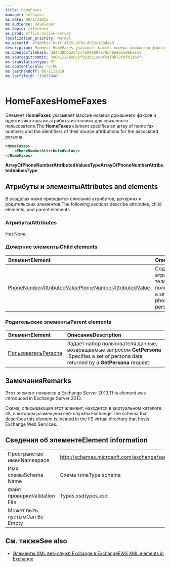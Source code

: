 ```yaml
---
title: HomeFaxes
manager: sethgros
ms.date: 09/17/2015
ms.audience: Developer
ms.topic: reference
ms.prod: office-online-server
localization_priority: Normal
ms.assetid: 459ddb1c-8cff-4125-b6fa-dc93c183dee8
description: Элемент HomeFaxes указывает массив номера домашнего факсов и идентификаторы их атрибуты источника для связанного пользователя.
ms.openlocfilehash: dd2cd8bba2c4cc7d08e88787d648e96ea996a251
ms.sourcegitcommit: 34041125dc8c5f993b21cebfc4f8b72f0fd2cb6f
ms.translationtype: MT
ms.contentlocale: ru-RU
ms.lasthandoff: 06/11/2018
ms.locfileid: "19833840"
---
```

# <a name="homefaxes"></a><span data-ttu-id="8389d-103">HomeFaxes</span><span class="sxs-lookup"><span data-stu-id="8389d-103">HomeFaxes</span></span>

<span data-ttu-id="8389d-104">Элемент **HomeFaxes** указывает массив номера домашнего факсов и идентификаторы их атрибуты источника для связанного пользователя.</span><span class="sxs-lookup"><span data-stu-id="8389d-104">The **HomeFaxes** element specifies an array of home fax numbers and the identifiers of their source attributions for the associated persona.</span></span> 
  
```XML
<HomeFaxes>
    <PhoneNumberAttributedValue/>
</HomeFaxes>
```

 <span data-ttu-id="8389d-105">**ArrayOfPhoneNumberAttributedValuesType**</span><span class="sxs-lookup"><span data-stu-id="8389d-105">**ArrayOfPhoneNumberAttributedValuesType**</span></span>
## <a name="attributes-and-elements"></a><span data-ttu-id="8389d-106">Атрибуты и элементы</span><span class="sxs-lookup"><span data-stu-id="8389d-106">Attributes and elements</span></span>

<span data-ttu-id="8389d-107">В разделах ниже приводится описание атрибутов, дочерних и родительских элементов.</span><span class="sxs-lookup"><span data-stu-id="8389d-107">The following sections describe attributes, child elements, and parent elements.</span></span>
  
### <a name="attributes"></a><span data-ttu-id="8389d-108">Атрибуты</span><span class="sxs-lookup"><span data-stu-id="8389d-108">Attributes</span></span>

<span data-ttu-id="8389d-109">Нет.</span><span class="sxs-lookup"><span data-stu-id="8389d-109">None.</span></span>
  
### <a name="child-elements"></a><span data-ttu-id="8389d-110">Дочерние элементы</span><span class="sxs-lookup"><span data-stu-id="8389d-110">Child elements</span></span>

|<span data-ttu-id="8389d-111">**Элемент**</span><span class="sxs-lookup"><span data-stu-id="8389d-111">**Element**</span></span>|<span data-ttu-id="8389d-112">**Описание**</span><span class="sxs-lookup"><span data-stu-id="8389d-112">**Description**</span></span>|
|:-----|:-----|
|[<span data-ttu-id="8389d-113">PhoneNumberAttributedValue</span><span class="sxs-lookup"><span data-stu-id="8389d-113">PhoneNumberAttributedValue</span></span>](phonenumberattributedvalue.md) <br/> |<span data-ttu-id="8389d-114">Содержит один атрибутами номер телефона для пользователя.</span><span class="sxs-lookup"><span data-stu-id="8389d-114">Contains a single attributed phone number for a persona.</span></span>  <br/> |
   
### <a name="parent-elements"></a><span data-ttu-id="8389d-115">Родительские элементы</span><span class="sxs-lookup"><span data-stu-id="8389d-115">Parent elements</span></span>

|<span data-ttu-id="8389d-116">**Элемент**</span><span class="sxs-lookup"><span data-stu-id="8389d-116">**Element**</span></span>|<span data-ttu-id="8389d-117">**Описание**</span><span class="sxs-lookup"><span data-stu-id="8389d-117">**Description**</span></span>|
|:-----|:-----|
|[<span data-ttu-id="8389d-118">Пользователь</span><span class="sxs-lookup"><span data-stu-id="8389d-118">Persona</span></span>](persona.md) <br/> |<span data-ttu-id="8389d-119">Задает набор пользователя данные, возвращаемые запросом **GetPersona** .</span><span class="sxs-lookup"><span data-stu-id="8389d-119">Specifies a set of persona data returned by a **GetPersona** request.</span></span>  <br/> |
   
## <a name="remarks"></a><span data-ttu-id="8389d-120">Замечания</span><span class="sxs-lookup"><span data-stu-id="8389d-120">Remarks</span></span>

<span data-ttu-id="8389d-121">Этот элемент появился в Exchange Server 2013.</span><span class="sxs-lookup"><span data-stu-id="8389d-121">This element was introduced in Exchange Server 2013.</span></span>
  
<span data-ttu-id="8389d-122">Схема, описывающая этот элемент, находится в виртуальном каталоге IIS, в котором размещены веб-службы Exchange.</span><span class="sxs-lookup"><span data-stu-id="8389d-122">The schema that describes this element is located in the IIS virtual directory that hosts Exchange Web Services.</span></span>
  
## <a name="element-information"></a><span data-ttu-id="8389d-123">Сведения об элементе</span><span class="sxs-lookup"><span data-stu-id="8389d-123">Element information</span></span>

|||
|:-----|:-----|
|<span data-ttu-id="8389d-124">Пространство имен</span><span class="sxs-lookup"><span data-stu-id="8389d-124">Namespace</span></span>  <br/> |http://schemas.microsoft.com/exchange/services/2006/types  <br/> |
|<span data-ttu-id="8389d-125">Имя схемы</span><span class="sxs-lookup"><span data-stu-id="8389d-125">Schema Name</span></span>  <br/> |<span data-ttu-id="8389d-126">Схема типа</span><span class="sxs-lookup"><span data-stu-id="8389d-126">Type schema</span></span>  <br/> |
|<span data-ttu-id="8389d-127">Файл проверки</span><span class="sxs-lookup"><span data-stu-id="8389d-127">Validation File</span></span>  <br/> |<span data-ttu-id="8389d-128">Types.xsd</span><span class="sxs-lookup"><span data-stu-id="8389d-128">types.xsd</span></span>  <br/> |
|<span data-ttu-id="8389d-129">Может быть пустым</span><span class="sxs-lookup"><span data-stu-id="8389d-129">Can Be Empty</span></span>  <br/> ||
   
## <a name="see-also"></a><span data-ttu-id="8389d-130">См. также</span><span class="sxs-lookup"><span data-stu-id="8389d-130">See also</span></span>



- [<span data-ttu-id="8389d-131">Элементы XML веб-служб Exchange в Exchange</span><span class="sxs-lookup"><span data-stu-id="8389d-131">EWS XML elements in Exchange</span></span>](ews-xml-elements-in-exchange.md)


